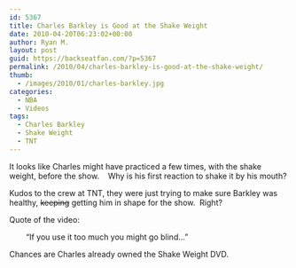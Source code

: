 ```yaml
---
id: 5367
title: Charles Barkley is Good at the Shake Weight
date: 2010-04-20T06:23:02+00:00
author: Ryan M.
layout: post
guid: https://backseatfan.com/?p=5367
permalink: /2010/04/charles-barkley-is-good-at-the-shake-weight/
thumb:
  - /images/2010/01/charles-barkley.jpg
categories:
  - NBA
  - Videos
tags:
  - Charles Barkley
  - Shake Weight
  - TNT
---
```


<div class="entry">
  <p>
  </p>

  <p>
    It looks like Charles might have practiced a few times, with the shake weight, before the show.    Why is his first reaction to shake it by his mouth?
  </p>

  <p>
    Kudos to the crew at TNT, they were just trying to make sure Barkley was healthy, <del datetime="2010-04-20T13:46:18+00:00">keeping</del> getting him in shape for the show.  Right?
  </p>

  <p>
    Quote of the video:
  </p>

  <p style="padding-left: 30px;">
    &#8220;If you use it too much you might go blind&#8230;&#8221;
  </p>

  <p>
    Chances are Charles already owned the Shake Weight DVD.<br />
  </p>
</div>
